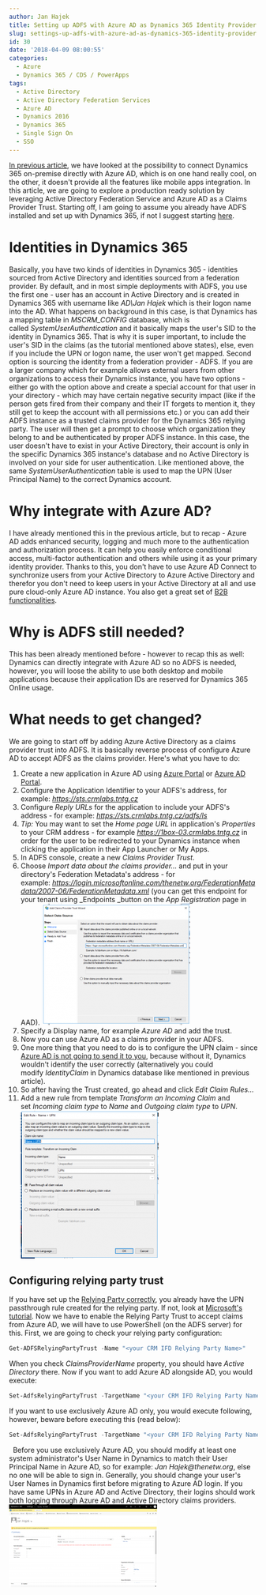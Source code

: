 ```yaml
---
author: Jan Hajek
title: Setting up ADFS with Azure AD as Dynamics 365 Identity Provider
slug: settings-up-adfs-with-azure-ad-as-dynamics-365-identity-provider
id: 30
date: '2018-04-09 08:00:55'
categories:
  - Azure
  - Dynamics 365 / CDS / PowerApps
tags:
  - Active Directory
  - Active Directory Federation Services
  - Azure AD
  - Dynamics 2016
  - Dynamics 365
  - Single Sign On
  - SSO
---
```


[In previous article](/2018/04/03/using-azure-active-directory-for-sso-with-dynamics-365-on-premise/), we have looked at the possibility to connect Dynamics 365 on-premise directly with Azure AD, which is on one hand really cool, on the other, it doesn't provide all the features like mobile apps integration. In this article, we are going to explore a production ready solution by leveraging Active Directory Federation Service and Azure AD as a Claims Provider Trust. Starting off, I am going to assume you already have ADFS installed and set up with Dynamics 365, if not I suggest starting [here](https://technet.microsoft.com/en-us/library/gg188595.aspx).

# Identities in Dynamics 365

Basically, you have two kinds of identities in Dynamics 365 - identities sourced from Active Directory and identities sourced from a federation provider. By default, and in most simple deployments with ADFS, you use the first one - user has an account in Active Directory and is created in Dynamics 365 with username like _AD\Jan Hajek_ which is their logon name into the AD. What happens on background in this case, is that Dynamics has a mapping table in _MSCRM_CONFIG_ database, which is called _SystemUserAuthentication_ and it basically maps the user's SID to the identity in Dynamics 365\. That is why it is super important, to include the user's SID in the claims (as the tutorial mentioned above states), else, even if you include the UPN or logon name, the user won't get mapped. Second option is sourcing the identity from a federation provider - ADFS. If you are a larger company which for example allows external users from other organizations to access their Dynamics instance, you have two options - either go with the option above and create a special account for that user in your directory - which may have certain negative security impact (like if the person gets fired from their company and their IT forgets to mention it, they still get to keep the account with all permissions etc.) or you can add their ADFS instance as a trusted claims provider for the Dynamics 365 relying party. The user will then get a prompt to choose which organization they belong to and be authenticated by proper ADFS instance. In this case, the user doesn't have to exist in your Active Directory, their account is only in the specific Dynamics 365 instance's database and no Active Directory is involved on your side for user authentication. Like mentioned above, the same _SystemUserAuthentication_ table is used to map the UPN (User Principal Name) to the correct Dynamics account.

# Why integrate with Azure AD?

I have already mentioned this in the previous article, but to recap - Azure AD adds enhanced security, logging and much more to the authentication and authorization process. It can help you easily enforce conditional access, multi-factor authentication and others while using it as your primary identity provider. Thanks to this, you don't have to use Azure AD Connect to synchronize users from your Active Directory to Azure Active Directory and therefor you don't need to keep users in your Active Directory at all and use pure cloud-only Azure AD instance. You also get a great set of [B2B functionalities](https://docs.microsoft.com/en-us/azure/active-directory/active-directory-b2b-what-is-azure-ad-b2b).

# Why is ADFS still needed?

This has been already mentioned before - however to recap this as well: Dynamics can directly integrate with Azure AD so no ADFS is needed, however, you will loose the ability to use both desktop and mobile applications because their application IDs are reserved for Dynamics 365 Online usage.

# What needs to get changed?

We are going to start off by adding Azure Active Directory as a claims provider trust into ADFS. It is basically reverse process of configure Azure AD to accept ADFS as the claims provider. Here's what you have to do:

1.  Create a new application in Azure AD using [Azure Portal](https://portal.azure.com) or [Azure AD Portal](https://aad.portal.azure.com).
2.  Configure the Application Identifier to your ADFS's address, for example: _https://sts.crmlabs.tntg.cz_
3.  Configure _Reply URLs_ for the application to include your ADFS's address - for example: _https://sts.crmlabs.tntg.cz/adfs/ls_
4.  _Tip:_ You may want to set the _Home page URL_ in application's _Properties_ to your CRM address - for example _https://1box-03.crmlabs.tntg.cz_ in order for the user to be redirected to your Dynamics instance when clicking the application in their App Launcher or My Apps.
5.  In ADFS console, create a new _Claims Provider Trust_.
6.  Choose _Import data about the claims provider..._ and put in your directory's Federation Metadata's address - for example: _https://login.microsoftonline.com/thenetw.org/FederationMetadata/2007-06/FederationMetadata.xml_ (you can get this endpoint for your tenant using _Endpoints _button on the _App Registration_ page in AAD). [![](/uploads/2018/04/Dynamics_ClaimsProviderTrust-300x246.png)](/uploads/2018/04/Dynamics_ClaimsProviderTrust.png)
7.  Specify a Display name, for example _Azure AD_ and add the trust.
8.  Now you can use Azure AD as a claims provider in your ADFS.
9.  One more thing that you need to do is to configure the UPN claim - since [Azure AD is not going to send it to you](https://docs.microsoft.com/en-us/azure/active-directory/develop/active-directory-saml-claims-customization#restricted-claims), because without it, Dynamics wouldn't identify the user correctly (alternatively you could modify _IdentityClaim_ in Dynamics database like mentioned in previous article).
10.  So after having the Trust created, go ahead and click _Edit Claim Rules..._
11.  Add a new rule from template _Transform an Incoming Claim_ and set _Incoming claim type_ to _Name_ and _Outgoing claim type_ to _UPN_. [![](/uploads/2018/04/Dynamics_ADFS_Rule-279x300.png)](/uploads/2018/04/Dynamics_ADFS_Rule.png)

## Configuring relying party trust

If you have set up the [Relying Party correctly](https://technet.microsoft.com/en-us/library/gg188595.aspx), you already have the UPN passthrough rule created for the relying party. If not, look at [Microsoft's tutorial](https://technet.microsoft.com/en-us/library/gg188595.aspx). Now we have to enable the Relying Party Trust to accept claims from Azure AD, we will have to use PowerShell (on the ADFS server) for this. First, we are going to check your relying party configuration:

```powershell
Get-ADFSRelyingPartyTrust -Name "<your CRM IFD Relying Party Name>"
```

When you check _ClaimsProviderName_ property, you should have _Active Directory_ there. Now if you want to add Azure AD alongside AD, you would execute:

```powershell
Set-AdfsRelyingPartyTrust -TargetName "<your CRM IFD Relying Party Name>" -ClaimsProviderName @{add="Azure AD"}
```

If you want to use exclusively Azure AD only, you would execute following, however, beware before executing this (read below):

```powershell
Set-AdfsRelyingPartyTrust -TargetName "<your CRM IFD Relying Party Name>" -ClaimsProviderName @("Azure AD")
```

  Before you use exclusively Azure AD, you should modify at least one system administrator's User Name in Dynamics to match their User Principal Name in Azure AD, so for example: _Jan Hajek@thenetw.org_, else no one will be able to sign in. Generally, you should change your user's User Names in Dynamics first before migrating to Azure AD login. If you have same UPNs in Azure AD and Active Directory, their logins should work both logging through Azure AD and Active Directory claims providers. [![](/uploads/2018/04/Dynamics_FederatedUser-300x168.png)](/uploads/2018/04/Dynamics_FederatedUser.png)